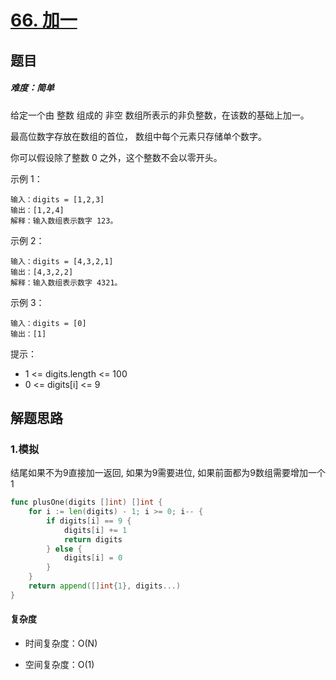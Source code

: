# [66. 加一](https://leetcode-cn.com/problems/plus-one/)

## 题目

##### 难度：简单

给定一个由 整数 组成的 非空 数组所表示的非负整数，在该数的基础上加一。

最高位数字存放在数组的首位， 数组中每个元素只存储单个数字。

你可以假设除了整数 0 之外，这个整数不会以零开头。



示例 1：

~~~
输入：digits = [1,2,3]
输出：[1,2,4]
解释：输入数组表示数字 123。
~~~

示例 2：

~~~
输入：digits = [4,3,2,1]
输出：[4,3,2,2]
解释：输入数组表示数字 4321。
~~~

示例 3：

~~~
输入：digits = [0]
输出：[1]
~~~


提示：

- 1 <= digits.length <= 100
- 0 <= digits[i] <= 9

## 解题思路

### 1.模拟

结尾如果不为9直接加一返回, 如果为9需要进位, 如果前面都为9数组需要增加一个1


~~~go
func plusOne(digits []int) []int {
	for i := len(digits) - 1; i >= 0; i-- {
		if digits[i] == 9 {
			digits[i] += 1
			return digits
		} else {
			digits[i] = 0
		}
	}
	return append([]int{1}, digits...)
}
~~~

#### 复杂度

- 时间复杂度：O(N)

- 空间复杂度：O(1)

